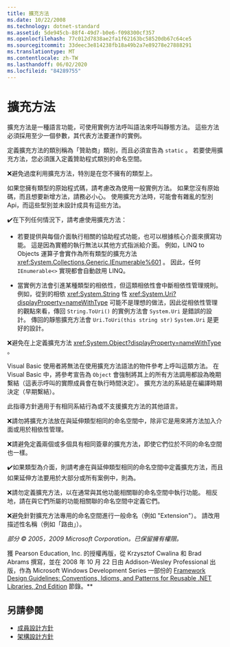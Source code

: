 ```yaml
---
title: 擴充方法
ms.date: 10/22/2008
ms.technology: dotnet-standard
ms.assetid: 5de945cb-88f4-49d7-b0e6-f098300cf357
ms.openlocfilehash: 77c012d7838ae2fa1f62163bc58520db67c64ce5
ms.sourcegitcommit: 33deec3e814238fb18a49b2a7e89278e27888291
ms.translationtype: MT
ms.contentlocale: zh-TW
ms.lasthandoff: 06/02/2020
ms.locfileid: "84289755"
---
```

# <a name="extension-methods"></a>擴充方法

擴充方法是一種語言功能，可使用實例方法呼叫語法來呼叫靜態方法。 這些方法必須採用至少一個參數，其代表方法要運作的實例。

 定義擴充方法的類別稱為「贊助商」類別，而且必須宣告為 `static` 。 若要使用擴充方法，您必須匯入定義贊助程式類別的命名空間。

 ❌避免過度利用擴充方法，特別是在您不擁有的類型上。

 如果您擁有類型的原始程式碼，請考慮改為使用一般實例方法。 如果您沒有原始碼，而且想要新增方法，請務必小心。 使用擴充方法時，可能會有雜亂的型別 Api，而這些型別並未設計成具有這些方法。

 ✔️在下列任何情況下，請考慮使用擴充方法：

- 若要提供與每個介面執行相關的協助程式功能，也可以根據核心介面來撰寫功能。 這是因為實體的執行無法以其他方式指派給介面。 例如，LINQ to Objects 運算子會實作為所有類型的擴充方法 <xref:System.Collections.Generic.IEnumerable%601> 。 因此，任何 `IEnumerable<>` 實現都會自動啟用 LINQ。

- 當實例方法會引進某種類型的相依性，但這類相依性會中斷相依性管理規則。 例如，從到的相依 <xref:System.String> 性 <xref:System.Uri?displayProperty=nameWithType> 可能不是理想的做法，因此從相依性管理的觀點來看，傳回 `String.ToUri()` 的實例方法會 `System.Uri` 是錯誤的設計。 傳回的靜態擴充方法會 `Uri.ToUri(this string str)` `System.Uri` 是更好的設計。

 ❌避免在上定義擴充方法 <xref:System.Object?displayProperty=nameWithType> 。

 Visual Basic 使用者將無法在使用擴充方法語法的物件參考上呼叫這類方法。 在 Visual Basic 中，將參考宣告為 `Object` 會強制將其上的所有方法調用都設為晚期繫結（這表示呼叫的實際成員會在執行時間決定）。 擴充方法的系結是在編譯時期決定（早期繫結）。

 此指導方針適用于有相同系結行為或不支援擴充方法的其他語言。

 ❌請勿將擴充方法放在與延伸類型相同的命名空間中，除非它是用來將方法加入介面或用於相依性管理。

 ❌請避免定義兩個或多個具有相同簽章的擴充方法，即使它們位於不同的命名空間也一樣。

 ✔️如果類型為介面，則請考慮在與延伸類型相同的命名空間中定義擴充方法，而且如果延伸方法要用於大部分或所有案例中，則為。

 ❌請勿定義擴充方法，以在通常與其他功能相關聯的命名空間中執行功能。 相反地，請在與它們所屬的功能相關聯的命名空間中定義它們。

 ❌避免針對擴充方法專用的命名空間進行一般命名（例如 "Extension"）。 請改用描述性名稱（例如「路由」）。

 *部分 &copy; 2005，2009 Microsoft Corporation。已保留擁有權限。*

 獲 Pearson Education, Inc. 的授權再版，從 Krzysztof Cwalina 和 Brad Abrams 撰寫，並在 2008 年 10 月 22 日由 Addison-Wesley Professional 出版，作為 Microsoft Windows Development Series 一部份的 [Framework Design Guidelines: Conventions, Idioms, and Patterns for Reusable .NET Libraries, 2nd Edition](https://www.informit.com/store/framework-design-guidelines-conventions-idioms-and-9780321545619) 節錄。**

## <a name="see-also"></a>另請參閱

- [成員設計方針](member.md)
- [架構設計方針](index.md)
